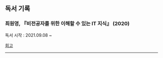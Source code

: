 ## 독서 기록
 
### 최원영, 『**비전공자**를 위한 이해할 수 있는 **IT 지식**』 (2020)  
   독서 시작 : 2021.09.08 ~ 
   
   [회고](https://velog.io/@dawnteabro/%EB%8F%85%EC%84%9C%EA%B8%B0%EC%96%B521.1-%EB%B9%84%EC%A0%84%EA%B3%B5%EC%9E%90%EB%A5%BC-%EC%9C%84%ED%95%9C-%EC%9D%B4%ED%95%B4%ED%95%A0-%EC%88%98-%EC%9E%88%EB%8A%94-IT-%EC%A7%80%EC%8B%9D)
***
